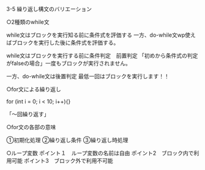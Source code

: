 3-5 繰り返し構文のバリエーション

○2種類のwhile文

while文はブロックを実行知る前に条件式を評価する
一方、do-while文wp使えばブロックを実行した後に条件式を評価する。

while文はブロックを実行する前に条件判定　前置判定
「初めから条件式の判定がfalseの場合」一度もブロックが実行されません。

一方、do-while文は後置判定
最低一回はブロックを実行します！！

○for文による繰り返し
 
 for (int i = 0; i < 10; i++){}
 
 「〜回繰り返す」
 
 ○for文の各部の意味
 
 ①初期化処理
 ②繰り返し条件
 ③繰り返し時処理
 
 ○ループ変数
 ポイント１　ループ変数の名前は自由
 ポイント2　ブロック内で利用可能
 ポイント3　ブロック外で利用不可能
 
 
